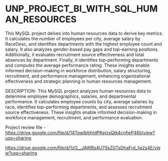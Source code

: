 # UNP_PROJECT_BI_WITH_SQL_HUMAN_RESOURCES

This MySQL project delves into human resources data to derive key metrics. It calculates the number of employees per city, average salary by RaceDesc, and identifies departments with the highest employee count and salary. It also analyzes gender-based pay gaps and top-earning positions. Additionally, it evaluates recruitment source effectiveness and total absences by department. Finally, it identifies top-performing departments and computes the average performance rating. These insights enable informed decision-making in workforce distribution, salary structuring, recruitment, and performance management, enhancing organizational effectiveness and strategic planning in human resources management.

DESCRIPTION-
This MySQL project analyzes human resources data to determine employee demographics, salaries, and departmental performance. It calculates employee counts by city, average salaries by race, identifies top-performing departments, and assesses recruitment source effectiveness. These insights enable informed decision-making in workforce management, recruitment, and performance evaluation.


Project review file - https://drive.google.com/file/d/14TowIbljjhIdPKejzsQtk4cnfjeP46Ii/view?usp=sharing

https://drive.google.com/file/d/1zO__JAWBs4U7SsZGTsDhaFrd_Ija2s4E/view?usp=sharing

